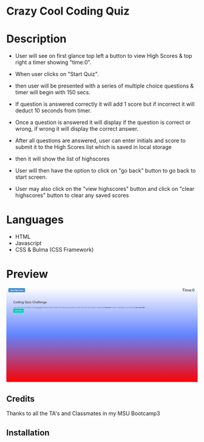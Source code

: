 # Crazy Cool Coding Quiz

# Description

* User will see on first glance top left a button to view High Scores & top right a timer showing "time:0".

* When user clicks on "Start Quiz".
* then user will be presented with a series of multiple choice questions & timer will begin with 150 secs.

* If question is answered correctly it will add 1 score but if incorrect it will deduct 10 seconds from timer.
* Once a question is answered it will display if the question is correct or wrong, if wrong it will display the correct answer.
* After all questions are answered, user can enter initials and score to submit it to the High Scores list which is saved in local storage
* then it will show the list of highscores
* User will then have the option to click on "go back" button to go back to start screen. 
* User may also click on the "view highscores" button and click on "clear highscores" button to clear any saved scores

# Languages 

* HTML
* Javascript
* CSS & Bulma (CSS Framework)

# Preview

![websitescreenshot](assets/images/CodingQuiz.png)

## Credits

Thanks to all the TA's and Classmates in my MSU Bootcamp3

## Installation



